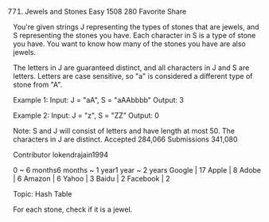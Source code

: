 771. Jewels and Stones
Easy 1508 280 Favorite Share

You're given strings J representing the types of stones that are jewels, and S representing the stones you have.  Each character in S is a type of stone you have.  You want to know how many of the stones you have are also jewels.

The letters in J are guaranteed distinct, and all characters in J and S are letters. Letters are case sensitive, so "a" is considered a different type of stone from "A".

Example 1:
Input: J = "aA", S = "aAAbbbb"
Output: 3

Example 2:
Input: J = "z", S = "ZZ"
Output: 0

Note:
S and J will consist of letters and have length at most 50.
The characters in J are distinct.
Accepted 284,066
Submissions 341,080

Contributor lokendrajain1994

0 ~ 6 months6 months ~ 1 year1 year ~ 2 years
Google | 17 Apple | 8 Adobe | 6 Amazon | 6 Yahoo | 3 Baidu | 2 Facebook | 2

Topic: Hash Table

For each stone, check if it is a jewel.
